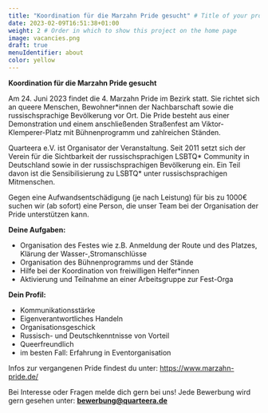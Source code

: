 ```yaml
---
title: "Koordination für die Marzahn Pride gesucht" # Title of your project
date: 2023-02-09T16:51:38+01:00
weight: 2 # Order in which to show this project on the home page
image: vacancies.png
draft: true
menuIdentifier: about
color: yellow
---
```


**Koordination für die Marzahn Pride gesucht**

Am 24. Juni 2023  findet die 4. Marzahn Pride im Bezirk statt. Sie richtet sich an queere Menschen, Bewohner*innen der Nachbarschaft sowie die russischsprachige Bevölkerung vor Ort. 
Die Pride besteht aus einer Demonstration und einem anschließenden Straßenfest am Viktor-Klemperer-Platz mit Bühnenprogramm und zahlreichen Ständen. 

Quarteera e.V. ist Organisator der Veranstaltung. Seit 2011 setzt sich der Verein für die Sichtbarkeit der russischsprachigen LSBTQ* Community in Deutschland sowie
in der russischsprachigen Bevölkerung ein. Ein Teil davon ist die Sensibilisierung zu LSBTQ* unter russischsprachigen Mitmenschen. 

Gegen eine Aufwandsentschädigung (je nach Leistung) für bis zu 1000€ suchen wir (ab sofort) eine Person, die unser Team bei der Organisation der Pride unterstützen kann. 

**Deine Aufgaben:**
- Organisation des Festes wie z.B. Anmeldung der Route und des Platzes, Klärung der Wasser-,Stromanschlüsse
- Organisation des Bühnenprogramms und der Stände
- Hilfe bei der Koordination von freiwilligen Helfer*innen
- Aktivierung und Teilnahme an einer Arbeitsgruppe zur Fest-Orga

**Dein Profil:** 
- Kommunikationsstärke
- Eigenverantwortliches Handeln
- Organisationsgeschick
- Russisch- und Deutschkenntnisse von Vorteil
- Queerfreundlich
- im besten Fall: Erfahrung in Eventorganisation

Infos zur vergangenen Pride findest du unter: https://www.marzahn-pride.de/

Bei Interesse oder Fragen melde dich gern bei uns! 
Jede Bewerbung wird gern gesehen unter: **bewerbung@quarteera.de**